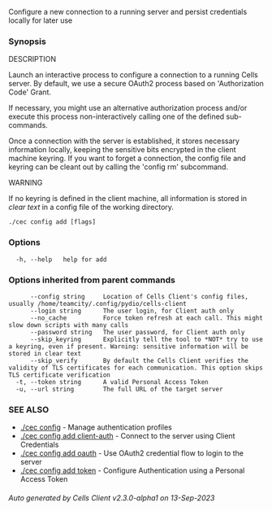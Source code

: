 Configure a new connection to a running server and persist credentials locally for later use

### Synopsis


DESCRIPTION

  Launch an interactive process to configure a connection to a running Cells server.
  By default, we use a secure OAuth2 process based on 'Authorization Code' Grant.

  If necessary, you might use an alternative authorization process and/or execute this process non-interactively calling one of the defined sub-commands.

  Once a connection with the server is established, it stores necessary information locally, keeping the sensitive bits encrypted in the client machine keyring.
  If you want to forget a connection, the config file and keyring can be cleant out by calling the 'config rm' subcommand.

WARNING

If no keyring is defined in the client machine, all information is stored in *clear text* in a config file of the working directory.


```
./cec config add [flags]
```

### Options

```
  -h, --help   help for add
```

### Options inherited from parent commands

```
      --config string     Location of Cells Client's config files, usually /home/teamcity/.config/pydio/cells-client
      --login string      The user login, for Client auth only
      --no_cache          Force token refresh at each call. This might slow down scripts with many calls
      --password string   The user password, for Client auth only
      --skip_keyring      Explicitly tell the tool to *NOT* try to use a keyring, even if present. Warning: sensitive information will be stored in clear text
      --skip_verify       By default the Cells Client verifies the validity of TLS certificates for each communication. This option skips TLS certificate verification
  -t, --token string      A valid Personal Access Token
  -u, --url string        The full URL of the target server
```

### SEE ALSO

* [./cec config](./cec-config)	 - Manage authentication profiles
* [./cec config add client-auth](./cec-config-add-client-auth)	 - Connect to the server using Client Credentials
* [./cec config add oauth](./cec-config-add-oauth)	 - Use OAuth2 credential flow to login to the server
* [./cec config add token](./cec-config-add-token)	 - Configure Authentication using a Personal Access Token

###### Auto generated by Cells Client v2.3.0-alpha1 on 13-Sep-2023
